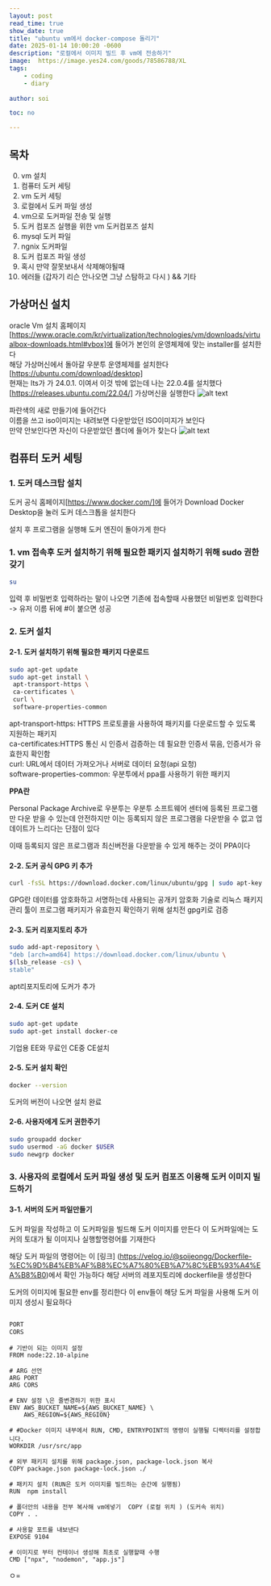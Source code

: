 ```yaml
---
layout: post
read_time: true
show_date: true
title: "ubuntu vm에서 docker-compose 돌리기"
date: 2025-01-14 10:00:20 -0600
description: "로컬에서 이미지 빌드 후 vm에 전송하기"
image:  https://image.yes24.com/goods/78586788/XL
tags: 
    - coding
    - diary
   
author: soi

toc: no

---
```

## 목차 
0. vm 설치
1. 컴퓨터 도커 세팅
2. vm 도커 세팅
3. 로컬에서 도커 파일 생성
4. vm으로 도커파일 전송 및 실행
5. 도커 컴포즈 실행을 위한 vm 도커컴포즈 설치 
6. mysql 도커 파일 
7. ngnix 도커파일
8. 도커 컴포즈 파일 생성
9. 혹시 만약 잘못보내서 삭제해야될때 
10. 에러들 (갑자기 리슨 안나오면 그냥 스탐하고 다시 ) && 기타

## 가상머신 설치 
oracle Vm 설치 홈페이지[https://www.oracle.com/kr/virtualization/technologies/vm/downloads/virtualbox-downloads.html#vbox]에 들어가 본인의 운영체제에 맞는 installer를 설치한다   
해당 가상머신에서 돌아갈 우분투 운영체제를 설치한다[https://ubuntu.com/download/desktop]  
현재는 lts가 가 24.0.1. 이여서 이것 밖에 없는데 나는 22.0.4를 설치했다[https://releases.ubuntu.com/22.04/]
가상머신을 실행한다
![alt text](../assets/img/uploads/vmvmvm.PNG)

파란색의 새로 만들기에 들어간다   
이름을 쓰고 iso이미지는 내려보면 다운받았던 ISO이미지가 보인다  
만약 안보인다면 자신이 다운받았던 폴더에 들어가 찾는다 
![alt text](../assets/img/uploads/makereal.PNG)



## 컴퓨터 도커 세팅
### 1. 도커 데스크탑 설치 
도커 공식 홈페이지[https://www.docker.com/]에 들어가 Download Docker Desktop을 눌러 도커 데스크톱을 설치한다 

설치 후 프로그램을 실행해 도커 엔진이 돌아가게 한다 

### 1. vm 접속후 도커 설치하기 위해 필요한 패키지 설치하기 위해 sudo 권한 갖기 

``` bash
su
```

입력 후 비밀번호 입력하라는 말이 나오면 기존에 접속할때 사용했던 비밀번호 입력한다 -> 유저 이름 뒤에 #이 붙으면 성공

### 2. 도커 설치

#### 2-1. 도커 설치하기 위해 필요한 패키지 다운로드

``` bash
sudo apt-get update
sudo apt-get install \
 apt-transport-https \
 ca-certificates \
 curl \
 software-properties-common
```
apt-transport-https: HTTPS 프로토콜을 사용하여 패키지를 다운로드할 수 있도록 지원하는 패키지  
ca-certificates:HTTPS 통신 시 인증서 검증하는 데 필요한 인증서 묶음, 인증서가 유효한지 확인함  
curl: URL에서 데이터 가져오거나 서버로 데이터 요청(api 요청)  
software-properties-common: 우분투에서 ppa를 사용하기 위한 패키지  

**PPA란**

Personal Package Archive로 우분투는 우분투 소프트웨어 센터에 등록된 프로그램만 다운 받을 수 있는데 안전하지만 이는 등록되지 않은 프로그램을 다운받을 수 없고 업데이트가 느리다는 단점이 있다 

이때 등록되지 않은 프로그램과 최신버전을 다운받을 수 있게 해주는 것이 PPA이다

#### 2-2. 도커 공식 GPG 키 추가 

```bash
curl -fsSL https://download.docker.com/linux/ubuntu/gpg | sudo apt-key add -
```

GPG란 데이터를 암호화하고 서명하는데 사용되는 공개키 암호화 기술로 리눅스 패키지 관리 툴이 프로그램 패키지가 유효한지 확인하기 위해 설치전 gpg키로 검증

#### 2-3. 도커 리포지토리 추가 
```bash
sudo add-apt-repository \
"deb [arch=amd64] https://download.docker.com/linux/ubuntu \
$(lsb_release -cs) \
stable"
```

apt리포지토리에 도커가 추가 

#### 2-4. 도커 CE 설치 
```bash
sudo apt-get update
sudo apt-get install docker-ce
```
기업용 EE와 무료인 CE중 CE설치

#### 2-5. 도커 설치 확인
```bash
docker --version
```
도커의 버전이 나오면 설치 완료

#### 2-6. 사용자에게 도커 권한주기 

```bash
sudo groupadd docker
sudo usermod -aG docker $USER
sudo newgrp docker
```

### 3. 사용자의 로컬에서 도커 파일 생성 및 도커 컴포즈 이용해 도커 이미지 빌드하기 

#### 3-1. 서버의 도커 파일만들기 

도커 파일을 작성하고 이 도커파일을 빌드해 도커 이미지를 만든다 이 도커파일에는 도커의 토대가 될 이미지나 실행할명령어를 기재한다 

해당 도커 파일의 명령어는 이 [링크] (https://velog.io/@soijeongg/Dockerfile-%EC%9D%B4%EB%AF%B8%EC%A7%80%EB%A7%8C%EB%93%A4%EA%B8%B0)에서 확인 가능하다 
해당 서버의 레포지토리에  dockerfile을 생성한다 

도커의 이미지에 필요한 env를 정리한다 이 env들이 해당 도커 파일을 사용해 도커 이미지 생성시 필요하다 
```bash

PORT
CORS
```
``` Docker
# 기반이 되는 이미지 설정
FROM node:22.10-alpine

# ARG 선언
ARG PORT
ARG CORS

# ENV 설정 \은 줄변경하기 위한 표시
ENV AWS_BUCKET_NAME=${AWS_BUCKET_NAME} \
    AWS_REGION=${AWS_REGION}  

# #Docker 이미지 내부에서 RUN, CMD, ENTRYPOINT의 명령이 실행될 디렉터리를 설정합니다.
WORKDIR /usr/src/app

# 외부 패키지 설치를 위해 package.json, package-lock.json 복사
COPY package.json package-lock.json ./

# 패키지 설치 (RUN은 도커 이미지를 빌드하는 순간에 실행됨)
RUN  npm install

# 폴더안의 내용을 전부 복사해 vm에넣기  COPY (로컬 위치 ) (도커속 위치)
COPY . .

# 사용할 포트를 내보낸다 
EXPOSE 9104

# 이미지로 부터 컨테이너 생성해 최초로 실행할때 수행
CMD ["npx", "nodemon", "app.js"]
```
ㅇ=